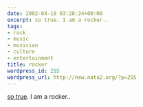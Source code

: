 ```yaml
---
date: 2002-04-10 03:28:24+00:00
excerpt: so true. I am a rocker..
tags:
- rock
- music
- musician
- culture
- entertainment
title: rocker
wordpress_id: 255
wordpress_url: http://new.nata2.org/?p=255
---
```


<a href="http://www.dieselsweeties.com">so true</a>. I am a rocker..